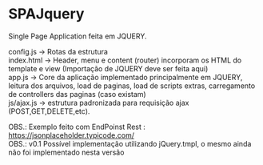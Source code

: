 <h1><a id="SPAJquery_0"></a>SPAJquery</h1>
<p>Single Page Application feita em JQUERY.</p>
<p>config.js -&gt; Rotas da estrutura<br>
index.html -&gt; Header, menu e content (router) incorporam os HTML do template e view (Importação de JQUERY deve ser feita aqui)<br>
app.js -&gt; Core da aplicação implementado principalmente em JQUERY, leitura dos arquivos, load de paginas, load de scripts extras, carregamento de controllers das paginas (caso existam)<br>
js/ajax.js -&gt; estrutura padronizada para requisição ajax (POST,GET,DELETE,etc).</p>
<p>OBS.: Exemplo feito com EndPoinst Rest : <a href="https://jsonplaceholder.typicode.com/">https://jsonplaceholder.typicode.com/</a><br>
OBS.: v0.1 Possível implementação utilizando jQuery.tmpl, o mesmo ainda não foi implementado nesta versão</p>
